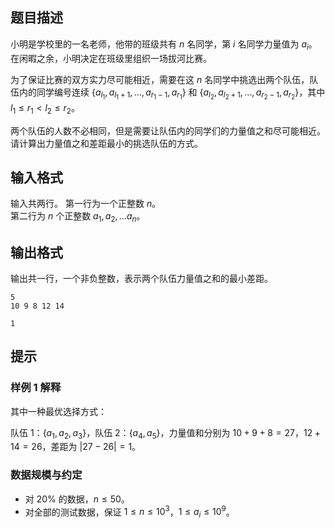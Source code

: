 ## 题目描述
小明是学校里的一名老师，他带的班级共有 $n$ 名同学，第 $i$ 名同学力量值为 $a_i$。在闲暇之余，小明决定在班级里组织一场拔河比赛。

为了保证比赛的双方实力尽可能相近，需要在这 $n$ 名同学中挑选出两个队伍，队伍内的同学编号连续 $\{{a_{l_1}}, a_{l_1 + 1}, \dots, a_{r_1 - 1}, a_{r_1}\}$ 和 $\{{a_{l_2}}, a_{l_2 + 1}, \dots, a_{r_2 - 1}, a_{r_2}\}$，其中 $l_1 \le r_1<l_2 \le r_2$。

两个队伍的人数不必相同，但是需要让队伍内的同学们的力量值之和尽可能相近。请计算出力量值之和差距最小的挑选队伍的方式。

## 输入格式
输入共两行。
第一行为一个正整数 $n$。  
第二行为 $n$ 个正整数 $a_1, a_2, \dots a_n$。

## 输出格式
输出共一行，一个非负整数，表示两个队伍力量值之和的最小差距。

```input1
5
10 9 8 12 14

```

```output1
1
```

## 提示
### 样例 1 解释

其中一种最优选择方式：

队伍 1：$\{a_1, a_2, a_3\}$，队伍 2：$\{a_4, a_5\}$，力量值和分别为 $10 + 9 + 8 = 27$，$12 + 14 = 26$，差距为 $|27 − 26| = 1$。

### 数据规模与约定

- 对 $20\%$ 的数据，$n \leq 50$。
- 对全部的测试数据，保证 $1 \leq n \leq 10^3$，$1 \leq a_i \leq 10^9$。

